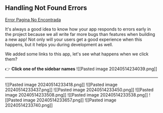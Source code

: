 ## Handling Not Found Errors

[Error Pagina No Encontrada](https://reactrouter.com/en/main/start/tutorial)

It's always a good idea to know how your app responds to errors early in the project because we all write far more bugs than features when building a new app! Not only will your users get a good experience when this happens, but it helps you during development as well.

We added some links to this app, let's see what happens when we click them?

👉 **Click one of the sidebar names**
![[Pasted image 20240514234039.png]]

---


![[Pasted image 20240514233418.png]]
![[Pasted image 20240514233437.png]]
![[Pasted image 20240514233450.png]]
![[Pasted image 20240514233508.png]]
![[Pasted image 20240514233538.png]]
![[Pasted image 20240514233657.png]]
![[Pasted image 20240514233740.png]]
